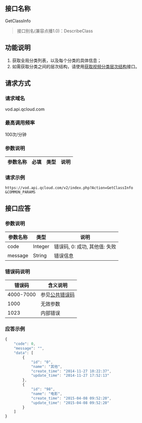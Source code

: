 ## 接口名称
GetClassInfo

> 接口别名(兼容点播1.0)：DescribeClass

## 功能说明
1. 获取全局分类列表，以及每个分类的具体信息；
2. 如需获取分类之间的层次结构，请使用[获取视频分类层次结构](/document/product/266/7813)接口。

## 请求方式

### 请求域名
vod.api.qcloud.com

### 最高调用频率
100次/分钟

### 参数说明
| 参数名称 | 必填 | 类型 | 说明 |
|---------|---------|---------|---------|

### 请求示例
```
https://vod.api.qcloud.com/v2/index.php?Action=GetClassInfo
&COMMON_PARAMS
```
## 接口应答

### 参数说明
| 参数名称 | 类型 | 说明 |
|---------|---------|---------|
| code | Integer | 错误码, 0: 成功, 其他值: 失败 |
| message | String | 错误信息 |

### 错误码说明
| 错误码 | 含义说明|
|---------|---------|
| 4000-7000 | 参见[公共错误码](/document/product/266/7783)  |
| 1000 | 无效参数  |
| 1023 | 内部错误  |

### 应答示例
```javascript
{
    "code": 0,
    "message": "",
    "data": [
        {
            "id": "0",
            "name": "其他",
            "create_time": "2014-11-27 10:22:37",
            "update_time": "2014-11-27 17:52:13"
        },
        {
            "id": "98",
            "name": "电影",
            "create_time": "2015-04-08 09:52:20",
            "update_time": "2015-04-08 09:52:20"
        }
    ]
}
```
